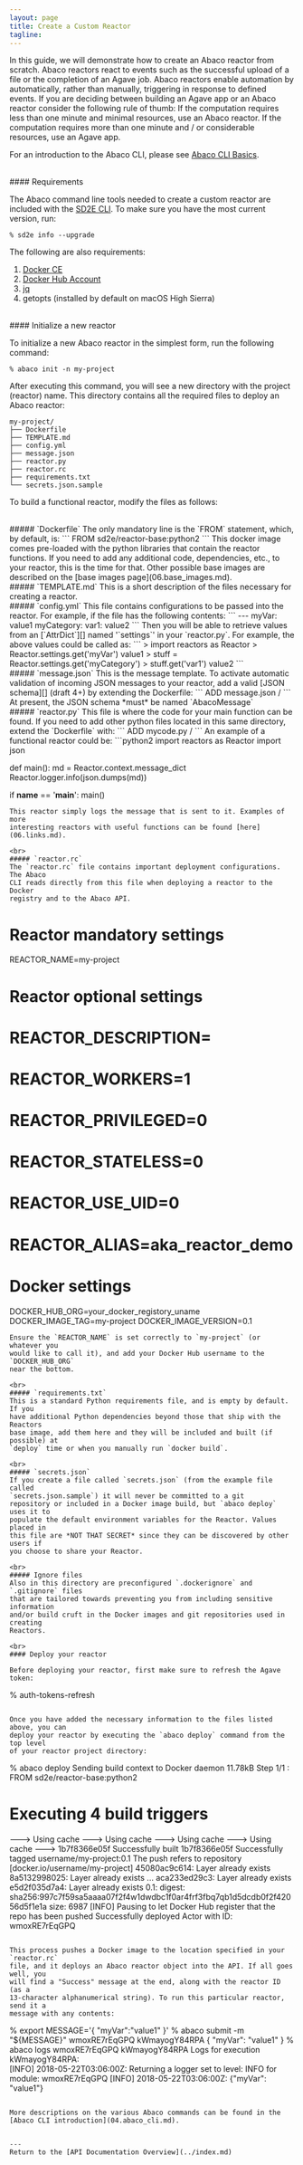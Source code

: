 ```yaml
---
layout: page
title: Create a Custom Reactor
tagline:
---
```


In this guide, we will demonstrate how to create an Abaco reactor from scratch.
Abaco reactors react to events such as the successful upload of a file or the
completion of an Agave job. Abaco reactors enable automation by automatically,
rather than manually, triggering in response to defined events. If you are
deciding between building an Agave app or an Abaco reactor consider the
following rule of thumb: If the computation requires less than one minute and
minimal resources, use an Abaco reactor. If the computation requires more than
one minute and / or considerable resources, use an Agave app.

For an introduction to the Abaco CLI, please see
[Abaco CLI Basics](04.abaco_cli.md).


<br>
#### Requirements

The Abaco command line tools needed to create a custom reactor are included with
the [SD2E CLI](01.install_cli.md). To make sure you have the most current
version, run:
```
% sd2e info --upgrade
```

The following are also requirements:

1. [Docker CE](https://www.docker.com/community-edition)
2. [Docker Hub Account](https://hub.docker.com/)
3. [jq](https://stedolan.github.io/jq/)
4. getopts (installed by default on macOS High Sierra)


<br>
#### Initialize a new reactor

To initialize a new Abaco reactor in the simplest form, run the following
command:
```
% abaco init -n my-project
```

After executing this command, you will see a new directory with the project
(reactor) name. This directory contains all the required files to deploy an
Abaco reactor:
```
my-project/
├── Dockerfile
├── TEMPLATE.md
├── config.yml
├── message.json
├── reactor.py
├── reactor.rc
├── requirements.txt
└── secrets.json.sample
```

To build a functional reactor, modify the files as follows:

<br>
##### `Dockerfile`
The only mandatory line is the `FROM` statement, which, by default, is:
```
FROM sd2e/reactor-base:python2
```
This docker image comes pre-loaded with the python libraries that contain the
reactor functions. If you need to add any additional code, dependencies, etc.,
to your reactor, this is the time for that. Other possible base images are
described on the [base images page](06.base_images.md).

<br>
##### `TEMPLATE.md`
This is a short description of the files necessary for creating a reactor.

<br>
##### `config.yml`
This file contains configurations to be passed into the reactor. For example,
if the file has the following contents:
```
---
myVar: value1
myCategory:
  var1: value2
```
Then you will be able to retrieve values from an [`AttrDict`][] named '`settings`'
in your `reactor.py`. For example, the above values could be called as:
```
> import reactors as Reactor
> Reactor.settings.get('myVar')
value1
> stuff = Reactor.settings.get('myCategory')
> stuff.get('var1')
value2
```

<br>
##### `message.json`
This is the message template. To activate automatic validation of incoming JSON
messages to your reactor, add a valid [JSON schema][] (draft 4+) by extending
the Dockerfile:
```
ADD message.json /
```
At present, the JSON schema *must* be named `AbacoMessage`


<br>
##### `reactor.py`
This file is where the code for your main function can be found. If you need to
add other python files located in this same directory, extend the `Dockerfile`
with:
```
ADD mycode.py /
```
An example of a functional reactor could be:
```python2
import reactors as Reactor
import json

def main():
    md = Reactor.context.message_dict
    Reactor.logger.info(json.dumps(md))

if __name__ == '__main__':
    main()
```
This reactor simply logs the message that is sent to it. Examples of more
interesting reactors with useful functions can be found [here](06.links.md).

<br>
##### `reactor.rc`
The `reactor.rc` file contains important deployment configurations. The Abaco
CLI reads directly from this file when deploying a reactor to the Docker
registry and to the Abaco API.
```
# Reactor mandatory settings
REACTOR_NAME=my-project

# Reactor optional settings
# REACTOR_DESCRIPTION=
# REACTOR_WORKERS=1
# REACTOR_PRIVILEGED=0
# REACTOR_STATELESS=0
# REACTOR_USE_UID=0
# REACTOR_ALIAS=aka_reactor_demo

# Docker settings
DOCKER_HUB_ORG=your_docker_registory_uname
DOCKER_IMAGE_TAG=my-project
DOCKER_IMAGE_VERSION=0.1
```
Ensure the `REACTOR_NAME` is set correctly to `my-project` (or whatever you
would like to call it), and add your Docker Hub username to the `DOCKER_HUB_ORG`
near the bottom.

<br>
##### `requirements.txt`
This is a standard Python requirements file, and is empty by default. If you
have additional Python dependencies beyond those that ship with the Reactors
base image, add them here and they will be included and built (if possible) at
`deploy` time or when you manually run `docker build`.

<br>
##### `secrets.json`
If you create a file called `secrets.json` (from the example file called
`secrets.json.sample`) it will never be committed to a git
repository or included in a Docker image build, but `abaco deploy` uses it to
populate the default environment variables for the Reactor. Values placed in
this file are *NOT THAT SECRET* since they can be discovered by other users if
you choose to share your Reactor.

<br>
##### Ignore files
Also in this directory are preconfigured `.dockerignore` and `.gitignore` files
that are tailored towards preventing you from including sensitive information
and/or build cruft in the Docker images and git repositories used in creating
Reactors.

<br>
#### Deploy your reactor

Before deploying your reactor, first make sure to refresh the Agave token:
```
% auth-tokens-refresh
```

Once you have added the necessary information to the files listed above, you can
deploy your reactor by executing the `abaco deploy` command from the top level
of your reactor project directory:
```
% abaco deploy
Sending build context to Docker daemon  11.78kB
Step 1/1 : FROM sd2e/reactor-base:python2
# Executing 4 build triggers
 ---> Using cache
 ---> Using cache
 ---> Using cache
 ---> Using cache
 ---> 1b7f8366e05f
Successfully built 1b7f8366e05f
Successfully tagged username/my-project:0.1
The push refers to repository [docker.io/username/my-project]
45080ac9c614: Layer already exists
8a5132998025: Layer already exists
...
aca233ed29c3: Layer already exists
e5d2f035d7a4: Layer already exists
0.1: digest: sha256:997c7f59sa5aaaa07f2f4w1dwdbc1f0ar4frf3fbq7qb1d5dcdb0f2f42056d5f1e1a size: 6987
[INFO] Pausing to let Docker Hub register that the repo has been pushed
Successfully deployed Actor with ID: wmoxRE7rEqGPQ
```

This process pushes a Docker image to the location specified in your `reactor.rc`
file, and it deploys an Abaco reactor object into the API. If all goes well, you
will find a "Success" message at the end, along with the reactor ID (as a
13-character alphanumerical string). To run this particular reactor, send it a
message with any contents:
```
% export MESSAGE='{ "myVar":"value1" }'
% abaco submit -m "${MESSAGE}" wmoxRE7rEqGPQ
kWmayogY84RPA
{
  "myVar": "value1"
}
% abaco logs wmoxRE7rEqGPQ kWmayogY84RPA
Logs for execution kWmayogY84RPA:                                                            
[INFO] 2018-05-22T03:06:00Z: Returning a logger set to level: INFO for module: wmoxRE7rEqGPQ
[INFO] 2018-05-22T03:06:00Z: {"myVar": "value1"}                                            
```

More descriptions on the various Abaco commands can be found in the
[Abaco CLI introduction](04.abaco_cli.md).


---
Return to the [API Documentation Overview](../index.md)
